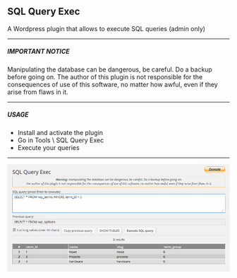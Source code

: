 SQL Query Exec
--------------
A Wordpress plugin that allows to execute SQL queries (admin only)

* * *

##### IMPORTANT NOTICE

Manipulating the database can be dangerous, be careful. Do a backup before going on.
The author of this plugin is not responsible for the consequences of use of this software, no matter how awful, even if they arise from flaws in it.

* * *

##### USAGE

 - Install and activate the plugin
 - Go in Tools \ SQL Query Exec
 - Execute your queries

* * *

![Screenshot](http://github.com/blocknotes/wordpress_sql_query_exec/raw/master/screenshot.png)
